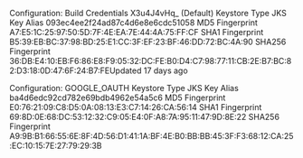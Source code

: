 Configuration: Build Credentials X3u4J4vHq_ (Default)
Keystore
Type                JKS
Key Alias           093ec4ee2f24ad87c4d6e8e6cdc51058
MD5 Fingerprint     A7:E5:1C:25:97:50:5D:7F:4E:EA:7E:44:4A:75:FF:CF
SHA1 Fingerprint    B5:39:EB:BC:37:98:BD:25:E1:CC:3F:EF:23:BF:46:DD:72:BC:4A:90
SHA256 Fingerprint  36:DB:E4:10:EB:F6:86:E8:F9:05:32:DC:FE:B0:D4:C7:98:77:11:CB:2E:B7:BC:82:D3:18:0D:47:6F:24:B7:FEUpdated             17 days ago

Configuration: GOOGLE_OAUTH
Keystore
Type                JKS
Key Alias           ba4d6edc92cd782e69bdb4962e54a5c6
MD5 Fingerprint     E0:76:21:09:C8:D5:0A:08:13:E3:C7:14:26:CA:56:14
SHA1 Fingerprint    69:8D:0E:68:DC:53:12:32:C9:05:E4:0F:A8:7A:95:11:47:9D:8E:22
SHA256 Fingerprint  A9:9B:B1:66:55:6E:8F:4D:56:D1:41:1A:BF:4E:B0:BB:BB:45:3F:F3:68:12:CA:25:EC:10:15:7E:27:79:29:3B
